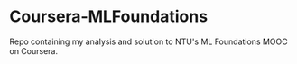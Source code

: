# Coursera-MLFoundations
Repo containing my analysis and solution to NTU's ML Foundations MOOC on Coursera.
